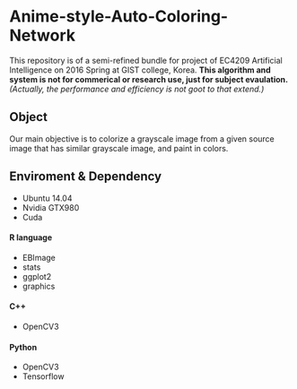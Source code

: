 # Anime-style-Auto-Coloring-Network

This repository is of a semi-refined bundle for project of EC4209 Artificial Intelligence on 2016 Spring at GIST college, Korea.
<b>This algorithm and system is not for commerical or research use, just for subject evaulation.</b>
<i>(Actually, the performance and efficiency is not goot to that extend.)</i>

## Object
Our main objective is to colorize a grayscale image from a given source image that has similar grayscale image, and paint in colors.

## Enviroment & Dependency
* Ubuntu 14.04
* Nvidia GTX980
* Cuda
#### R language
* EBImage
* stats
* ggplot2
* graphics
#### C++
* OpenCV3
#### Python
* OpenCV3
* Tensorflow
